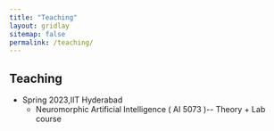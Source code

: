 ```yaml
---
title: "Teaching"
layout: gridlay
sitemap: false
permalink: /teaching/
---
```


## Teaching
* Spring 2023,IIT Hyderabad
    * Neuromorphic Artificial Intelligence ( AI 5073 )-- Theory + Lab course 


<!---

* Lecturer (Teaching Fellow), University of Illinois at Urbana--Champaign 
    * Fundamentals of Fluid Dynamics (Junior Level)--2015

* Teaching Assistant, University of Michigan--Dearborn
    * Design and Analysis of Machine Elements (Junior Level)--2013
    * Probability, Statistics, and Reliability in Design (Senior Level)--2012
    * Statics and Mechanics of Materials (Sophomore Level)--2012
-->
